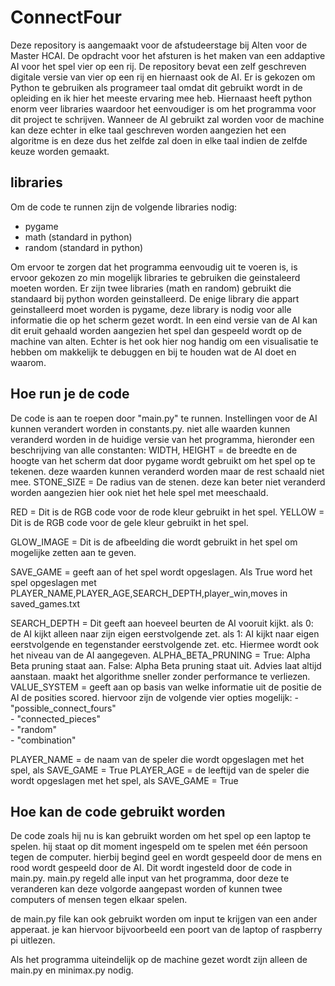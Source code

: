 # ConnectFour
Deze repository is aangemaakt voor de afstudeerstage bij Alten voor de Master HCAI. De opdracht voor het afsturen is het maken van een addaptive AI voor het spel vier op een rij. De repository bevat een zelf geschreven digitale versie van vier op een rij en hiernaast ook de AI. Er is gekozen om Python te gebruiken als programeer taal omdat dit gebruikt wordt in de opleiding en ik hier het meeste ervaring mee heb. Hiernaast heeft python enorm veer libraries waardoor het eenvoudiger is om het programma voor dit project te schrijven. Wanneer de AI gebruikt zal worden voor de machine kan deze echter in elke taal geschreven worden aangezien het een algoritme is en deze dus het zelfde zal doen in elke taal indien de zelfde keuze worden gemaakt.

## libraries
Om de code te runnen zijn de volgende libraries nodig:
- pygame 
- math (standard in python)
- random (standard in python)

Om ervoor te zorgen dat het programma eenvoudig uit te voeren is, is ervoor gekozen zo min mogelijk libraries te gebruiken die geinstaleerd moeten worden. Er zijn twee libraries (math en random) gebruikt die standaard bij python worden geinstalleerd. De enige library die appart geinstalleerd moet worden is pygame, deze library is nodig voor alle informatie die op het scherm gezet wordt. In een eind versie van de AI kan dit eruit gehaald worden aangezien het spel dan gespeeld wordt op de machine van alten. Echter is het ook hier nog handig om een visualisatie te hebben om makkelijk te debuggen en bij te houden wat de AI doet en waarom.  

## Hoe run je de code
De code is aan te roepen door "main.py" te runnen. 
Instellingen voor de AI kunnen verandert worden in constants.py. niet alle waarden kunnen veranderd worden in de huidige versie van het programma, hieronder een beschrijving van alle constanten:
WIDTH, HEIGHT = de breedte en de hoogte van het scherm dat door pygame wordt gebruikt om het spel op te tekenen. deze waarden kunnen veranderd worden maar de rest schaald niet mee.
STONE_SIZE = De radius van de stenen. deze kan beter niet veranderd worden aangezien hier ook niet het hele spel met meeschaald. 

RED = Dit is de RGB code voor de rode kleur gebruikt in het spel.
YELLOW = Dit is de RGB code voor de gele kleur gebruikt in het spel.

GLOW_IMAGE = Dit is de afbeelding die wordt gebruikt in het spel om mogelijke zetten aan te geven.

SAVE_GAME = geeft aan of het spel wordt opgeslagen. Als True word het spel opgeslagen met PLAYER_NAME,PLAYER_AGE,SEARCH_DEPTH,player_win,moves in saved_games.txt 

SEARCH_DEPTH = Dit geeft aan hoeveel beurten de AI vooruit kijkt. als 0: de AI kijkt alleen naar zijn eigen eerstvolgende zet. als 1: AI kijkt naar eigen eerstvolgende en tegenstander eerstvolgende zet. etc. 
                Hiermee wordt ook het niveau van de AI aangegeven.
ALPHA_BETA_PRUNING = True: Alpha Beta pruning staat aan. False: Alpha Beta pruning staat uit. Advies laat altijd aanstaan. maakt het algorithme sneller zonder performance te verliezen. 
VALUE_SYSTEM = geeft aan op basis van welke informatie uit de positie de AI de posities scored. hiervoor zijn de volgende vier opties mogelijk: 
                -   "possible_connect_fours"  
                -   "connected_pieces"  
                -   "random"  
                -   "combination"

PLAYER_NAME = de naam van de speler die wordt opgeslagen met het spel, als SAVE_GAME = True
PLAYER_AGE = de leeftijd van de speler die wordt opgeslagen met het spel, als SAVE_GAME = True


## Hoe kan de code gebruikt worden
De code zoals hij nu is kan gebruikt worden om het spel op een laptop te spelen. hij staat op dit moment ingespeld om te spelen met één persoon tegen de computer. hierbij begind geel en wordt gespeeld door de mens en rood wordt gespeeld door de AI. Dit wordt ingesteld door de code in main.py. main.py regeld alle input van het programma, door deze te veranderen kan deze volgorde aangepast worden of kunnen twee computers of mensen tegen elkaar spelen. 

de main.py file kan ook gebruikt worden om input te krijgen van een ander apperaat. je kan hiervoor bijvoorbeeld een poort van de laptop of raspberry pi uitlezen.

Als het programma uiteindelijk op de machine gezet wordt zijn alleen de main.py en minimax.py nodig.